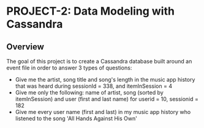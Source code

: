 # PROJECT-2: Data Modeling with Cassandra



## Overview

The goal of this project is to create a Cassandra database built around an event file in order to answer 3 types of questions:
* Give me the artist, song title and song's length in the music app history that was heard during sessionId = 338, and itemInSession = 4
* Give me only the following: name of artist, song (sorted by itemInSession) and user (first and last name) for userid = 10, sessionid = 182
* Give me every user name (first and last) in my music app history who listened to the song 'All Hands Against His Own'
